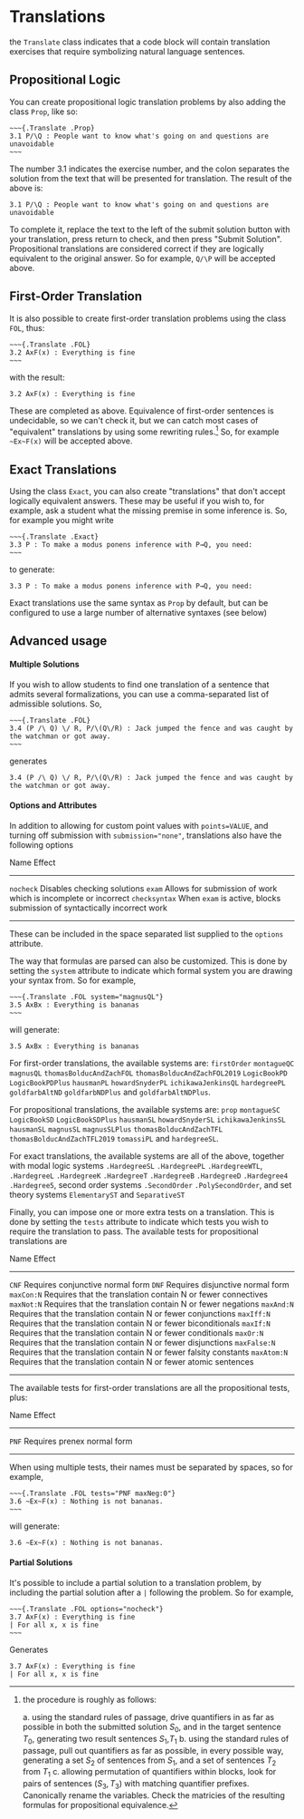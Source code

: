 # Translations 

the `Translate` class indicates that a code block will contain translation
exercises that require symbolizing natural language sentences.

## Propositional Logic

You can create propositional logic translation problems by also adding the
class `Prop`, like so:

    ~~~{.Translate .Prop}
    3.1 P/\Q : People want to know what's going on and questions are unavoidable
    ~~~

The number 3.1 indicates the exercise number, and the colon separates the
solution from the text that will be presented for translation. The result of
the above is:

~~~{.Translate .Prop}
3.1 P/\Q : People want to know what's going on and questions are unavoidable
~~~

To complete it, replace the text to the left of the submit solution button with
your translation, press return to check, and then press "Submit Solution".
Propositional translations are considered correct if they are logically
equivalent to the original answer. So for example, `Q/\P` will be accepted
above.

## First-Order Translation

It is also possible to create first-order translation problems using the class `FOL`, thus:

    ~~~{.Translate .FOL}
    3.2 AxF(x) : Everything is fine
    ~~~

with the result:

~~~{.Translate .FOL}
3.2 AxF(x) : Everything is fine
~~~

These are completed as above. Equivalence of first-order sentences is
undecidable, so we can't check it, but we can catch most cases of "equivalent"
translations by using some rewriting rules.[^1] So, for example `~Ex~F(x)` will
be accepted above.

[^1]: the procedure is roughly as follows:

    a. using the standard rules of passage, drive quantifiers in as far as possible
       in both the submitted solution $S_0$, and in the target sentence $T_0$, generating two
       result sentences $S_1$,$T_1$
    b. using the standard rules of passage, pull out quantifiers as far as
       possible, in every possible way, generating a set $S_2$ of sentences from
       $S_1$, and a set of sentences $T_2$ from $T_1$
    c. allowing permutation of quantifiers within blocks, look for pairs of
       sentences $(S_3,T_3)$ with matching quantifier prefixes. Canonically
       rename the variables. Check the matricies of the resulting formulas for
       propositional equivalence.

## Exact Translations

Using the class `Exact`, you can also create "translations" that don't accept
logically equivalent answers. These may be useful if you wish to, for example,
ask a student what the missing premise in some inference is. So, for example
you might write

    ~~~{.Translate .Exact}
    3.3 P : To make a modus ponens inference with P→Q, you need:
    ~~~

to generate:

~~~{.Translate .Exact}
3.3 P : To make a modus ponens inference with P→Q, you need:
~~~

Exact translations use the same syntax as `Prop` by default, but can be
configured to use a large number of alternative syntaxes (see below)

## Advanced usage

#### Multiple Solutions

If you wish to allow students to find one translation of a sentence that admits
several formalizations, you can use a comma-separated list of admissible
solutions. So, 

    ~~~{.Translate .FOL}
    3.4 (P /\ Q) \/ R, P/\(Q\/R) : Jack jumped the fence and was caught by the watchman or got away.
    ~~~

generates 

~~~{.Translate .FOL}
3.4 (P /\ Q) \/ R, P/\(Q\/R) : Jack jumped the fence and was caught by the watchman or got away.
~~~

#### Options and Attributes

In addition to allowing for custom point values with `points=VALUE`, and
turning off submission with `submission="none"`, translations also have the
following options

<div class="table">

Name                     Effect
------------------------ ------------------------------------------------------------------------
`nocheck`                Disables checking solutions
`exam`                   Allows for submission of work which is incomplete or incorrect
`checksyntax`            When `exam` is active, blocks submission of syntactically incorrect work
------------------------ ------------------------------------------------------------------------

</div>

These can be included in the space separated list supplied to the `options`
attribute. 

The way that formulas are parsed can also be customized. This is done by
setting the `system` attribute to indicate which formal system you are drawing
your syntax from. So for example, 

    ~~~{.Translate .FOL system="magnusQL"}
    3.5 AxBx : Everything is bananas
    ~~~

will generate:

~~~{.Translate .FOL system="magnusQL"}
3.5 AxBx : Everything is bananas
~~~

For first-order translations, the available systems are: `firstOrder`
`montagueQC` `magnusQL` `thomasBolducAndZachFOL` `thomasBolducAndZachFOL2019`
`LogicBookPD` `LogicBookPDPlus` `hausmanPL` `howardSnyderPL`
`ichikawaJenkinsQL` `hardegreePL` `goldfarbAltND` `goldfarbNDPlus` and
`goldfarbAltNDPlus`. 

For propositional translations, the available systems are: `prop` `montagueSC`
`LogicBookSD` `LogicBookSDPlus` `hausmanSL` `howardSnyderSL`
`ichikawaJenkinsSL` `hausmanSL` `magnusSL` `magnusSLPlus`
`thomasBolducAndZachTFL` `thomasBolducAndZachTFL2019` `tomassiPL` and
`hardegreeSL`.

For exact translations, the available systems are all of the above, together
with modal logic systems `.HardegreeSL` `.HardegreePL` `.HardegreeWTL`,
`.HardegreeL` `.HardegreeK` `.HardegreeT` `.HardegreeB` `.HardegreeD`
`.Hardegree4` `.Hardegree5`, second order systems `.SecondOrder`
`.PolySecondOrder`,  and set theory systems `ElementaryST` and `SeparativeST` 

Finally, you can impose one or more extra tests on a translation. This is done
by setting the `tests` attribute to indicate which tests you wish to require
the translation to pass. The available tests for propositional translations are

<div class="table">

Name                     Effect
------------------------ ------------------------------------------------------------------
`CNF`                    Requires conjunctive normal form
`DNF`                    Requires disjunctive normal form
`maxCon:N`               Requires that the translation contain N or fewer connectives
`maxNot:N`               Requires that the translation contain N or fewer negations
`maxAnd:N`               Requires that the translation contain N or fewer conjunctions
`maxIff:N`               Requires that the translation contain N or fewer biconditionals
`maxIf:N`                Requires that the translation contain N or fewer conditionals
`maxOr:N`                Requires that the translation contain N or fewer disjunctions
`maxFalse:N`             Requires that the translation contain N or fewer falsity constants
`maxAtom:N`              Requires that the translation contain N or fewer atomic sentences
------------------------ ------------------------------------------------------------------

</div>
 
The available tests for first-order translations are all the propositional
tests, plus:

<div class="table">

Name                     Effect
------------------------ ------------------------------------------------------------------
`PNF`                    Requires prenex normal form
------------------------ ------------------------------------------------------------------

</div>

When using multiple tests, their names must be separated by spaces, so for
example,

    ~~~{.Translate .FOL tests="PNF maxNeg:0"}
    3.6 ~Ex~F(x) : Nothing is not bananas.
    ~~~

will generate:

~~~{.Translate .FOL tests="PNF maxNeg:0"}
3.6 ~Ex~F(x) : Nothing is not bananas.
~~~

#### Partial Solutions

It's possible to include a partial solution to a translation problem, by
including the partial solution after a `|` following the problem. So for
example,

    ~~~{.Translate .FOL options="nocheck"}
    3.7 AxF(x) : Everything is fine
    | For all x, x is fine
    ~~~

Generates

~~~{.Translate .FOL options="nocheck"}
3.7 AxF(x) : Everything is fine
| For all x, x is fine
~~~

